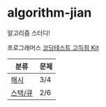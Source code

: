 # algorithm-jian
알고리즘 스터디!

프로그래머스 [코딩테스트 고득점 Kit](https://programmers.co.kr/learn/challenges?tab=practice_kit)

분류 | 문제
--- | ---
[해시](https://github.com/algorithm-ehwa/algorithm-jian/tree/master/hash) | 3/4 
[스택/큐](https://github.com/algorithm-ehwa/algorithm-jian/tree/master/stack_queue) | 2/6 

